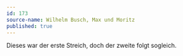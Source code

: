 ```yaml
---
id: 173
source-name: Wilhelm Busch, Max und Moritz
published: true
---
```

 Dieses war der erste Streich, doch der zweite folgt sogleich.
